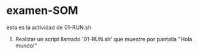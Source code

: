 # examen-SOM
esta es la actividad de 01-RUN.sh

1. Realizar un script llamado '01-RUN.sh' que muestre por pantalla "Hola mundo!" 
